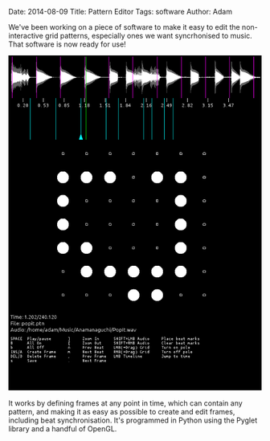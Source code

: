 Date: 2014-08-09
Title: Pattern Editor
Tags: software
Author: Adam

We've been working on a piece of software to make it easy to edit the
non-interactive grid patterns, especially ones we want syncrhonised to music.
That software is now ready for use!

![pattern editor screenshot](/images/mpe.png)

It works by defining frames at any point in time, which can contain any
pattern, and making it as easy as possible to create and edit frames, including
beat synchronisation. It's programmed in Python using the Pyglet library and a
handful of OpenGL.
